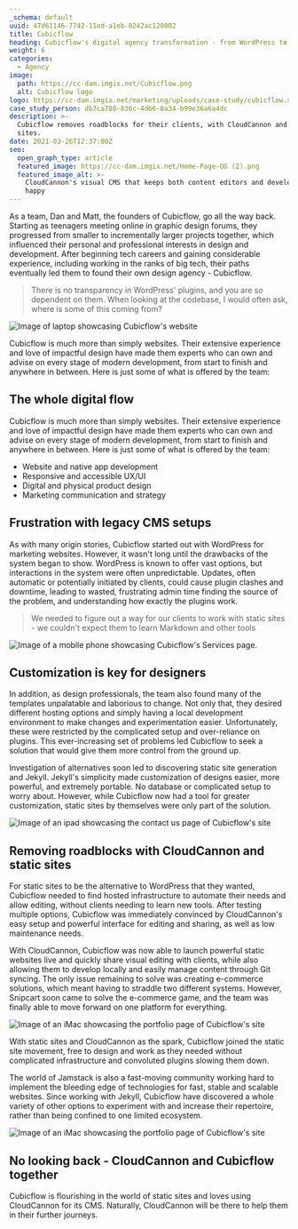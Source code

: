 ```yaml
---
_schema: default
uuid: 47d61146-7742-11ed-a1eb-0242ac120002
title: Cubicflow
heading: Cubicflow's digital agency transformation - from WordPress to Jamstack
weight: 6
categories:
  - Agency
image:
  path: https://cc-dam.imgix.net/Cubicflow.png
  alt: Cubicflow logo
logo: https://cc-dam.imgix.net/marketing/uploads/case-study/cubicflow.svg
case_study_person: db7ca780-836c-4d66-8a34-b99e36a6a4dc
description: >-
  Cubicflow removes roadblocks for their clients, with CloudCannon and static
  sites.
date: 2021-03-26T12:37:00Z
seo:
  open_graph_type: article
  featured_image: https://cc-dam.imgix.net/Home-Page-OG (2).png
  featured_image_alt: >-
    CloudCannon's visual CMS that keeps both content editors and developers
    happy
---
```

As a team, Dan and Matt, the founders of Cubicflow, go all the way back. Starting as teenagers meeting online in graphic design forums, they progressed from smaller to incrementally larger projects together, which influenced their personal and professional interests in design and development. After beginning tech careers and gaining considerable experience, including working in the ranks of big tech, their paths eventually led them to found their own design agency - Cubicflow.

> There is no transparency in WordPress' plugins, and you are so dependent on them. When looking at the codebase, I would often ask, where is some of this coming from?

![Image of laptop showcasing Cubicflow's website](https://cc-dam.imgix.net/marketing/uploads/cubicflow-scene.png)

Cubicflow is much more than simply websites. Their extensive experience and love of impactful design have made them experts who can own and advise on every stage of modern development, from start to finish and anywhere in between. Here is just some of what is offered by the team:

## The whole digital flow

Cubicflow is much more than simply websites. Their extensive experience and love of impactful design have made them experts who can own and advise on every stage of modern development, from start to finish and anywhere in between. Here is just some of what is offered by the team:

* Website and native app development
* Responsive and accessible UX/UI
* Digital and physical product design
* Marketing communication and strategy

## Frustration with legacy CMS setups

As with many origin stories, Cubicflow started out with WordPress for marketing websites. However, it wasn't long until the drawbacks of the system began to show. WordPress is known to offer vast options, but interactions in the system were often unpredictable. Updates, often automatic or potentially initiated by clients, could cause plugin clashes and downtime, leading to wasted, frustrating admin time finding the source of the problem, and understanding how exactly the plugins work.

> We needed to figure out a way for our clients to work with static sites - we couldn't expect them to learn Markdown and other tools

![Image of a mobile phone showcasing Cubicflow's Services page.](https://cc-dam.imgix.net/marketing/uploads/cubicflow-scene-2.png)

## Customization is key for designers

In addition, as design professionals, the team also found many of the templates unpalatable and laborious to change. Not only that, they desired different hosting options and simply having a local development environment to make changes and experimentation easier. Unfortunately, these were restricted by the complicated setup and over-reliance on plugins. This ever-increasing set of problems led Cubicflow to seek a solution that would give them more control from the ground up.

Investigation of alternatives soon led to discovering static site generation and Jekyll. Jekyll's simplicity made customization of designs easier, more powerful, and extremely portable. No database or complicated setup to worry about. However, while Cubicflow now had a tool for greater customization, static sites by themselves were only part of the solution.

![Image of an ipad showcasing the contact us page of Cubicflow's site](https://cc-dam.imgix.net/marketing/uploads/cubicflow-scene-3.png)

## Removing roadblocks with CloudCannon and static sites

For static sites to be the alternative to WordPress that they wanted, Cubicflow needed to find hosted infrastructure to automate their needs and allow editing, without clients needing to learn new tools. After testing multiple options, Cubicflow was immediately convinced by CloudCannon's easy setup and powerful interface for editing and sharing, as well as low maintenance needs.

With CloudCannon, Cubicflow was now able to launch powerful static websites live and quickly share visual editing with clients, while also allowing them to develop locally and easily manage content through Git syncing. The only issue remaining to solve was creating e-commerce solutions, which meant having to straddle two different systems. However, Snipcart soon came to solve the e-commerce game, and the team was finally able to move forward on one platform for everything.

![Image of an iMac showcasing the portfolio page of Cubicflow's site](https://cc-dam.imgix.net/marketing/uploads/cubic-scene-4.png)

With static sites and CloudCannon as the spark, Cubicflow joined the static site movement, free to design and work as they needed without complicated infrastructure and convoluted plugins slowing them down.

The world of Jamstack is also a fast-moving community working hard to implement the bleeding edge of technologies for fast, stable and scalable websites. Since working with Jekyll, Cubicflow have discovered a whole variety of other options to experiment with and increase their repertoire, rather than being confined to one limited ecosystem.

![Image of an iMac showcasing the portfolio page of Cubicflow's site](https://cc-dam.imgix.net/marketing/uploads/cubicflow-scene-5.png)

## No looking back - CloudCannon and Cubicflow together

Cubicflow is flourishing in the world of static sites and loves using CloudCannon for its CMS. Naturally, CloudCannon will be there to help them in their further journeys.